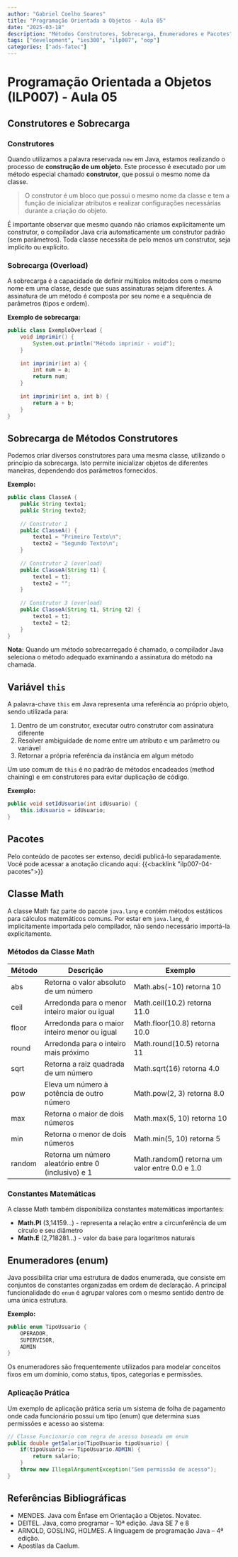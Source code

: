 ```yaml
---
author: "Gabriel Coelho Soares"
title: "Programação Orientada a Objetos - Aula 05"
date: "2025-03-18"
description: "Métodos Construtores, Sobrecarga, Enumeradores e Pacotes"
tags: ["development", "ies300", "ilp007", "oop"]
categories: ["ads-fatec"]
---
```


# Programação Orientada a Objetos (ILP007) - Aula 05

## Construtores e Sobrecarga

### Construtores

Quando utilizamos a palavra reservada `new` em Java, estamos realizando o
processo de **construção de um objeto**. Este processo é executado por um
método especial chamado **construtor**, que possui o mesmo nome da classe.

> O construtor é um bloco que possui o mesmo nome da classe e tem a função de
inicializar atributos e realizar configurações necessárias durante a criação
do objeto.

É importante observar que mesmo quando não criamos explicitamente um construtor,
o compilador Java cria automaticamente um construtor padrão (sem parâmetros).
Toda classe necessita de pelo menos um construtor, seja implícito ou explícito.

### Sobrecarga (Overload)

A sobrecarga é a capacidade de definir múltiplos métodos com o mesmo nome em
uma classe, desde que suas assinaturas sejam diferentes. A assinatura de um
método é composta por seu nome e a sequência de parâmetros (tipos e ordem).

**Exemplo de sobrecarga:**

```java
public class ExemploOverload {
    void imprimir() {
        System.out.println("Método imprimir - void");
    }
    
    int imprimir(int a) {
        int num = a;
        return num;
    }
    
    int imprimir(int a, int b) {
        return a + b;
    }
}
```

## Sobrecarga de Métodos Construtores

Podemos criar diversos construtores para uma mesma classe, utilizando o
princípio da sobrecarga. Isto permite inicializar objetos de diferentes
maneiras, dependendo dos parâmetros fornecidos.

**Exemplo:**

```java
public class ClasseA {
    public String texto1;
    public String texto2;
    
    // Construtor 1
    public ClasseA() {
        texto1 = "Primeiro Texto\n";
        texto2 = "Segundo Texto\n";
    }
    
    // Construtor 2 (overload)
    public ClasseA(String t1) {
        texto1 = t1;
        texto2 = "";
    }
    
    // Construtor 3 (overload)
    public ClasseA(String t1, String t2) {
        texto1 = t1;
        texto2 = t2;
    }
}
```

**Nota:** Quando um método sobrecarregado é chamado, o compilador Java
seleciona o método adequado examinando a assinatura do método na chamada.

## Variável `this`

A palavra-chave `this` em Java representa uma referência ao próprio objeto,
sendo utilizada para:

1. Dentro de um construtor, executar outro construtor com assinatura diferente
2. Resolver ambiguidade de nome entre um atributo e um parâmetro ou variável
3. Retornar a própria referência da instância em algum método

Um uso comum de `this` é no padrão de métodos encadeados (method chaining) e
em construtores para evitar duplicação de código.

**Exemplo:**

```java
public void setIdUsuario(int idUsuario) {
    this.idUsuario = idUsuario;
}
```

## Pacotes

Pelo conteúdo de pacotes ser extenso, decidi publicá-lo separadamente.
Você pode acessar a anotação clicando aqui: {{<backlink "ilp007-04-pacotes">}}

## Classe Math

A classe Math faz parte do pacote `java.lang` e contém métodos estáticos para
cálculos matemáticos comuns. Por estar em `java.lang`, é implicitamente
importada pelo compilador, não sendo necessário importá-la explicitamente.

### Métodos da Classe Math

| Método | Descrição | Exemplo |
|--------|-----------|---------|
| abs | Retorna o valor absoluto de um número | Math.abs(-10) retorna 10 |
| ceil | Arredonda para o menor inteiro maior ou igual | Math.ceil(10.2) retorna 11.0 |
| floor | Arredonda para o maior inteiro menor ou igual | Math.floor(10.8) retorna 10.0 |
| round | Arredonda para o inteiro mais próximo | Math.round(10.5) retorna 11 |
| sqrt | Retorna a raiz quadrada de um número | Math.sqrt(16) retorna 4.0 |
| pow | Eleva um número à potência de outro número | Math.pow(2, 3) retorna 8.0 |
| max | Retorna o maior de dois números | Math.max(5, 10) retorna 10 |
| min | Retorna o menor de dois números | Math.min(5, 10) retorna 5 |
| random | Retorna um número aleatório entre 0 (inclusivo) e 1 | Math.random() retorna um valor entre 0.0 e 1.0 |

### Constantes Matemáticas

A classe Math também disponibiliza constantes matemáticas importantes:

- **Math.PI** (3,14159...) - representa a relação entre a circunferência de um
círculo e seu diâmetro
- **Math.E** (2,718281...) - valor da base para logaritmos naturais

## Enumeradores (enum)

Java possibilita criar uma estrutura de dados enumerada, que consiste em
conjuntos de constantes organizadas em ordem de declaração. A principal
funcionalidade do `enum` é agrupar valores com o mesmo sentido dentro de uma
única estrutura.

**Exemplo:**

```java
public enum TipoUsuario {
    OPERADOR,
    SUPERVISOR,
    ADMIN
}
```

Os enumeradores são frequentemente utilizados para modelar conceitos fixos em
um domínio, como status, tipos, categorias e permissões.

### Aplicação Prática

Um exemplo de aplicação prática seria um sistema de folha de pagamento onde
cada funcionário possui um tipo (enum) que determina suas permissões e
acesso ao sistema:

```java
// Classe Funcionario com regra de acesso baseada em enum
public double getSalario(TipoUsuario tipoUsuario) {
    if(tipoUsuario == TipoUsuario.ADMIN) {
        return salario;
    }
    throw new IllegalArgumentException("Sem permissão de acesso");
}
```

## Referências Bibliográficas

- MENDES. Java com Ênfase em Orientação a Objetos. Novatec.
- DEITEL. Java, como programar – 10ª edição. Java SE 7 e 8
- ARNOLD, GOSLING, HOLMES. A linguagem de programação Java – 4ª edição.
- Apostilas da Caelum.
